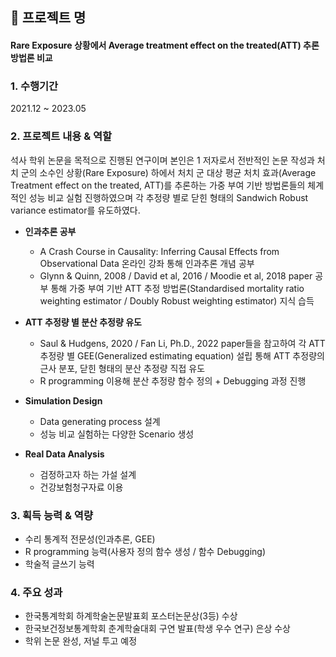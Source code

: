 ## 📂 프로젝트 명
#### **Rare Exposure 상황에서 Average treatment effect on the treated(ATT) 추론 방법론 비교**

### 1. 수행기간
2021.12 ~ 2023.05

### 2. 프로젝트 내용 & 역할
석사 학위 논문을 목적으로 진행된 연구이며 본인은 1 저자로서 전반적인 논문 작성과 처치 군의 소수인 상황(Rare Exposure) 하에서 처치 군 대상 평균 처치 효과(Average Treatment effect on the treated, ATT)를 추론하는 
가중 부여 기반 방법론들의 체계적인 성능 비교 실험 진행하였으며 각 추정량 별로 닫힌 형태의 Sandwich Robust variance estimator를 유도하였다.

* **인과추론 공부**
  - A Crash Course in Causality: Inferring Causal Effects from Observational Data 온라인 강좌 통해 인과추론 개념 공부 <br>
  - Glynn & Quinn, 2008 / David et al, 2016 / Moodie et al, 2018 paper 공부 통해 가중 부여 기반 ATT 추정 방법론(Standardised mortality ratio weighting estimator / Doubly Robust weighting estimator) 지식 습득

* **ATT 추정량 별 분산 추정량 유도** 
  - Saul & Hudgens, 2020 / Fan Li, Ph.D., 2022 paper들을 참고하여 각 ATT 추정량 별 GEE(Generalized estimating equation) 설립 통해 ATT 추정량의 근사 분포, 닫힌 형태의 분산 추정량 직접 유도<br>
  - R programming 이용해 분산 추정량 함수 정의 + Debugging 과정 진행

* **Simulation Design**
  - Data generating process 설계 <br> 
  - 성능 비교 실험하는 다양한 Scenario 생성

* **Real Data Analysis**
  - 검정하고자 하는 가설 설계
  - 건강보험청구자료 이용

### 3. 획득 능력 & 역량
- 수리 통계적 전문성(인과추론, GEE) <br>
- R programming 능력(사용자 정의 함수 생성 / 함수 Debugging) <br>
- 학술적 글쓰기 능력

### 4. 주요 성과
- 한국통계학회 하계학술논문발표회 포스터논문상(3등) 수상 <br>
- 한국보건정보통계학회 춘계학술대회 구연 발표(학생 우수 연구) 은상 수상 <br>
- 학위 논문 완성, 저널 투고 예정

